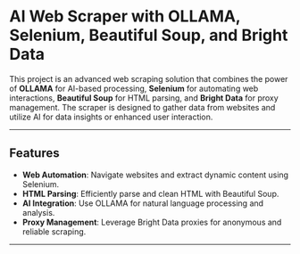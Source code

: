 # AI Web Scraper with OLLAMA, Selenium, Beautiful Soup, and Bright Data

This project is an advanced web scraping solution that combines the power of **OLLAMA** for AI-based processing, **Selenium** for automating web interactions, **Beautiful Soup** for HTML parsing, and **Bright Data** for proxy management. The scraper is designed to gather data from websites and utilize AI for data insights or enhanced user interaction.

---

## Features

- **Web Automation**: Navigate websites and extract dynamic content using Selenium.
- **HTML Parsing**: Efficiently parse and clean HTML with Beautiful Soup.
- **AI Integration**: Use OLLAMA for natural language processing and analysis.
- **Proxy Management**: Leverage Bright Data proxies for anonymous and reliable scraping.

---
